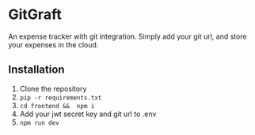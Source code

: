 # GitGraft

An expense tracker with git integration. Simply add your git url, and store your expenses in the cloud.

## Installation

1. Clone the repository
2. `pip -r requirements.txt`
3. `cd frontend &&  npm i`
4. Add your jwt secret key and git url to .env
5. `npm run dev`
